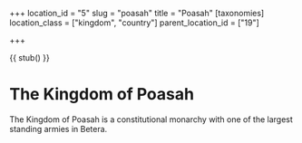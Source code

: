 +++
location_id = "5"
slug = "poasah"
title = "Poasah"
[taxonomies]
location_class = ["kingdom", "country"]
parent_location_id = ["19"]

+++

{{ stub() }}

# The Kingdom of Poasah


The Kingdom of Poasah is a constitutional monarchy with one of the largest
standing armies in Betera.